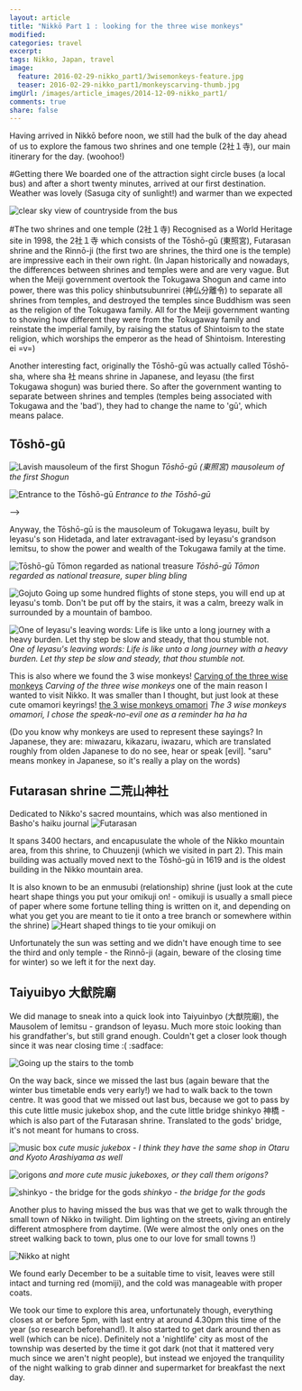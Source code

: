 ```yaml
---
layout: article
title: "Nikkō Part 1 : looking for the three wise monkeys"
modified:
categories: travel
excerpt:
tags: Nikko, Japan, travel
image:
  feature: 2016-02-29-nikko_part1/3wisemonkeys-feature.jpg
  teaser: 2016-02-29-nikko_part1/monkeyscarving-thumb.jpg
imgUrl: /images/article_images/2014-12-09-nikko_part1/
comments: true
share: false
---
```


Having arrived in Nikkō before noon, we still had the bulk of the day ahead of us to explore the famous two shrines and one temple (2社１寺), our main itinerary for the day. (woohoo!)

#Getting there
We boarded one of the attraction sight circle buses (a local bus) and after a short twenty minutes, arrived at our first destination. Weather was lovely (Sasuga city of sunlight!) and warmer than we expected
<!--
<figure>
    <img src="/images/article_images/2015-08-04-three_wise_monkeys_Nikko/nikkoSky.jpg">
    <figcaption>clear sky view of countryside from the bus</figcaption>
</figure> -->

![clear sky view of countryside from the bus](/images/article_images/nikkoSky.jpg)

#The two shrines and one temple (2社１寺)
Recognised as a World Heritage site in 1998, the 2社１寺 which consists of the Tōshō-gū (東照宮), Futarasan shrine and the Rinnō-ji (the first two are shrines, the third one is the temple) are impressive each in their own right.
  (In Japan historically and nowadays, the differences between shrines and temples were and are very vague. But when the Meiji government overtook the Tokugawa Shogun and came into power, there was this policy shinbutsubunrirei (神仏分離令) to separate all shrines from temples, and destroyed the temples since Buddhism was seen as the religion of the Tokugawa family. All for the Meiji government wanting to showing how different they were from the Tokugaway family and reinstate the imperial family, by raising the status of Shintoism to the state religion, which worships the emperor as the head of Shintoism. Interesting ei =v=)



Another interesting fact, originally the Tōshō-gū was actually called Tōshō-sha, where sha 社 means shrine in Japanese, and Ieyasu (the first Tokugawa shogun) was buried there. So after the government wanting to separate between shrines and temples (temples being associated with Tokugawa and the 'bad'), they had to change the name to 'gū', which means palace.

## Tōshō-gū
![Lavish mausoleum of the first Shogun]({{page.imgUrl}}toshoguColour.jpg)
*Tōshō-gū (東照宮) mausoleum of the first Shogun*

![Entrance to the Tōshō-gū]({{page.imgUrl}}toshoguBW.jpg)
*Entrance to the Tōshō-gū*
<!-- But firstly, let's talk about the differences between shrines and temples in Japan.  
significance of why these are so clearly distinguished as the two shrines and one temple (in Japan historically and nowadays, the differences between shrines and temples are very vague, not clear distinction): originally Tōshō-gū was named Tōshō-sha (sha meaning shrine in Japanese before Ieyasu was buried and gū means palace). In 1871 - Meiji 4, there was the shinbutsubunrirei (神仏分離令) to separate all shrines from temples and burrning and destroying all temples are Buddhism was seen as the relgiion of the Tokugawa family. As the Meiji government wanted show people that they are different to the Tokugawa family and reinstate the imperial family, they raised the status of Shintoism from a national religion to state religion which protects and worship the emperor as the head of Shintoism. -->


<!-- <div class="page-feature">
	<div class="page-image">
		<img src="/images/article_images/2015-08-04-three_wise_monkeys_Nikko/sunlight.jpg" class="page-feature-image" itemprop="image">
	</div><!-- /.page-image
</div><!-- /.page-feature --> -->

<!-- The Tōshō-gū is the mausoleum of Tokugawa Ieyasu (), the first Shogun of Japan. Extravagant and lavish, this was meant to show the power and wealth of the Tokugawa family. -->

Anyway, the Tōshō-gū is the mausoleum of Tokugawa Ieyasu, built by Ieyasu's son Hidetada, and later extravagant-ised by Ieyasu's grandson Iemitsu, to show the power and wealth of the Tokugawa family at the time.
<!-- Built by Ieyasu's son Hidetada according to Ieyasu's will to be buried in Nikko, this was later expanded and extravagant-ised by Iemitsu - the third Shogun and Ieyasu's grandson. It took a year and 5 months to complete, over 45 million workers involved costing around 15 billion yen in today's value. -->

![Tōshō-gū Tōmon  regarded as national treasure]({{page.imgUrl}}toshoguTomon.jpg)
*Tōshō-gū Tōmon regarded as national treasure, super bling bling*



![Gojuto]({{page.imgUrl}}redShrine.jpg)
Going up some hundred flights of stone steps, you will end up at Ieyasu's tomb. Don't be put off by the stairs, it was a calm, breezy walk in surrounded by a mountain of bamboo.

![One of Ieyasu's leaving words: Life is like unto a long journey with a heavy burden. Let thy step be slow and steady, that thou stumble not.]({{page.imgUrl}}ieyasuijun.jpg)
*One of Ieyasu's leaving words: Life is like unto a long journey with a heavy burden. Let thy step be slow and steady, that thou stumble not.*

This is also where we found the 3 wise monkeys!
[Carving of the three wise monkeys]({{page.imgUrl}}mounkeyscarving.jpg)
*Carving of the three wise monkeys*
one of the main reason I wanted to visit Nikko. It was smaller than I thought, but just look at these cute omamori keyrings!
[the 3 wise monkeys omamori]({{page.imgUrl}}threeWiseMonkeysKeychain.jpg)
*The 3 wise monkeys omamori, I chose the speak-no-evil one as a reminder ha ha ha*

  (Do you know why monkeys are used to represent these sayings? In Japanese, they are: miwazaru, kikazaru, iwazaru, which are translated roughly from olden Japanese to do no see, hear or speak [evil]. "saru" means monkey in Japanese, so it's really a play on the words)

## Futarasan shrine 二荒山神社
Dedicated to Nikko's sacred mountains, which was also mentioned in Basho's haiku journal
![Futarasan]({{page.imgUrl}}futarasan.jpg)

It spans 3400 hectars, and encapusulate the whole of the Nikko mountain area, from this shrine, to Chuuzenji (which we visited in part 2). This main building was actually moved next to the Tōshō-gū in 1619 and is the oldest building in the Nikko mountain area.
<!-- Futarasan shrine: dedicated to Nikko's sacred mountains - mentioned in Basho's journal ![Futarasan]({{page.imgUrl}}futarasan.jpg)
Spanning 3400 hectars, the Futarasan shrine encapusulate the whole of the Nikko mountain area - from Chuuzenji (which we visited in part 2 the next day by bus). The main building was moved to next to the Tōshō-gū in 1619 and the oldest building in the Nikko mountain area. -->

It is also known to be an enmusubi (relationship) shrine (just look at the cute heart shape things you put your omikuji on! - omikuji is usually a small piece of paper where some fortune telling thing is written on it, and depending on what you get you are meant to tie it onto a tree branch or somewhere within the shrine)
![Heart shaped things to tie your omikuji on]({{page.imgUrl}}heartSHapedOmamori.jpg)

Unfortunately the sun was setting and we didn't have enough time to see the third and only temple - the Rinnō-ji (again, beware of the closing time for winter) so we left it for the next day.

## Taiyuibyo 大猷院廟
We did manage to sneak into a quick look into Taiyuinbyo (大猷院廟), the Mausolem of Iemitsu - grandson of Ieyasu. Much more stoic looking than his grandfather's, but still grand enough. Couldn't get a closer look though since it was near closing time :( :sadface:

![Going up the stairs to the tomb]({{page.imgUrl}}silouette.jpg)

On the way back, since we missed the last bus (again beware that the winter bus timetable ends very early!) we had to walk back to the town centre. It was good that we missed out last bus, because we got to pass by this cute little music jukebox shop, and the cute little bridge shinkyo 神橋 - which is also part of the Futarasan shrine. Translated to the gods' bridge, it's not meant for humans to cross.

![music box]({{page.imgUrl}}musicBox.jpg)
*cute music jukebox - I think they have the same shop in Otaru and Kyoto Arashiyama as well*

![origons]({{page.imgUrl}}origon.jpg)
*and more cute music jukeboxes, or they call them origons?*

![shinkyo - the bridge for the gods]({{page.imgUrl}}shinkyo.jpg)
*shinkyo - the bridge for the gods*

Another plus to having missed the bus was that we get to walk through the small town of Nikko in twilight. Dim lighting on the streets, giving an entirely different atmosphere from daytime. (We were almost the only ones on the street walking back to town, plus one to our love for small towns !)

![Nikko at night]({{page.imgUrl}}nikkotownAtNight.jpg)

We found early December to be a suitable time to visit, leaves were still intact and turning red (momiji), and the cold was manageable with proper coats.

We took our time to explore this area, unfortunately though, everything closes at or before 5pm, with last entry at around 4.30pm this time of the year (so research beforehand!). It also started to get dark around then as well (which can be nice). Definitely not a 'nightlife' city as most of the township was deserted by the time it got dark (not that it mattered very much since we aren't night people), but instead we enjoyed the tranquility of the night walking to grab dinner and supermarket for breakfast the next day.

